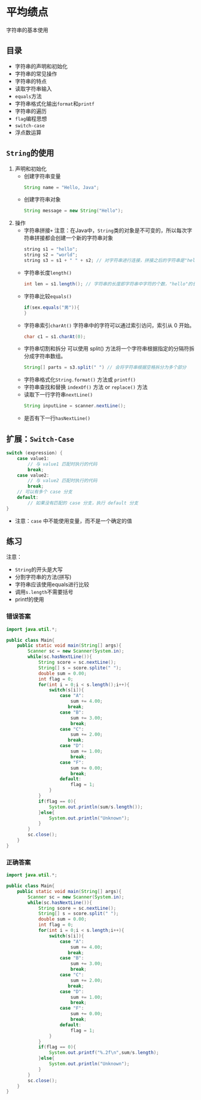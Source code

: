 # 平均绩点

字符串的基本使用

## 目录

- 字符串的声明和初始化
- 字符串的常见操作
- 字符串的特点
- 读取字符串输入
- `equals`方法
- 字符串格式化输出`format`和`printf`
- 字符串的遍历
- `flag`编程思想
- `switch-case`
- 浮点数运算

## `String`的使用
1. 声明和初始化
   - 创建字符串变量
     ``` java
     String name = "Hello, Java";
     ```
   - 创建字符串对象
     ``` java
     String message = new String("Hello");
     ```
3. 操作
   - 字符串拼接`+`
     注意：在Java中，`String`类的对象是不可变的，所以每次字符串拼接都会创建一个新的字符串对象
     ``` java
     string s1 = "hello";
     string s2 = "world";
     string s3 = s1 + " " + s2; // 对字符串进行连接，拼接之后的字符串是"hello world", 中间加了空格
     ```
   - 字符串长度`length()`
     ``` java
     int len = s1.length(); // 字符串的长度即字符串中字符的个数，"hello"的长度为5
     ```
   - 字符串比较`equals()`
     ``` java
     if(sex.equals("男")){
     }
     ```
   - 字符串索引`charAt()`
     字符串中的字符可以通过索引访问，索引从 0 开始。
     ``` java
     char c1 = s1.charAt(0);
     ```
   - 字符串切割和拆分
     可以使用 split() 方法将一个字符串根据指定的分隔符拆分成字符串数组。
     ``` java
     String[] parts = s3.split(" ") // 会将字符串根据空格拆分为多个部分
     ```
   - 字符串格式化`String.format()` 方法或 `printf()`
   - 字符串查找和替换 `indexOf()` 方法 or `replace()` 方法
   - 读取下一行字符串`nextLine()`
     ``` java
     String inputLine = scanner.nextLine();
     ```
   - 是否有下一行`hasNextLine()`
     
## 扩展：`Switch-Case`
``` java
switch (expression) {
    case value1:
        // 与 value1 匹配时执行的代码
        break;
    case value2:
        // 与 value2 匹配时执行的代码
        break;
    // 可以有多个 case 分支
    default:
        // 如果没有匹配的 case 分支，执行 default 分支
}
```
* 注意：`case` 中不能使用变量，而不是一个确定的值

## 练习
注意：
- `String`的开头是大写
- 分割字符串的方法(拼写)
- 字符串应该使用equals进行比较
- 调用`s.length`不需要括号
- printf的使用

### 错误答案
``` java
import java.util.*;

public class Main{
    public static void main(String[] args){
        Scanner sc = new Scanner(System.in);
        while(sc.hasNextLine()){
            String score = sc.nextLine();
            String[] s = score.splite(" ");
            double sum = 0.00;
            int flag = 0;
            for(int i = 0;i < s.length();i++){
                switch(s[i]){
                    case "A":
                        sum += 4.00;
                       break;
                    case "B":
                        sum += 3.00;
                        break;
                    case "C":
                        sum += 2.00;
                       break;
                    case "D":
                        sum += 1.00;
                        break;
                    case "F":
                        sum += 0.00;
                        break;
                    default:
                        flag = 1;
                }
            }
            if(flag == 0){
                System.out.println(sum/s.length());
            }else{
                System.out.println("Unknown");
            }
        }
        sc.close();
    }
}
```

### 正确答案
``` java
import java.util.*;

public class Main{
    public static void main(String[] args){
        Scanner sc = new Scanner(System.in);
        while(sc.hasNextLine()){
            String score = sc.nextLine();
            String[] s = score.split(" ");
            double sum = 0.00;
            int flag = 0;
            for(int i = 0;i < s.length;i++){
                switch(s[i]){
                    case "A":
                        sum += 4.00;
                       break;
                    case "B":
                        sum += 3.00;
                        break;
                    case "C":
                        sum += 2.00;
                       break;
                    case "D":
                        sum += 1.00;
                        break;
                    case "F":
                        sum += 0.00;
                        break;
                    default:
                        flag = 1;
                }
            }
            if(flag == 0){
                System.out.printf("%.2f\n",sum/s.length);
            }else{
                System.out.println("Unknown");
            }
        }
        sc.close();
    }
}
```
